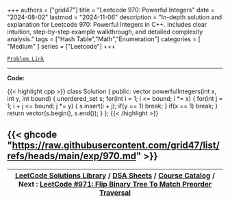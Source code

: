 
+++
authors = ["grid47"]
title = "Leetcode 970: Powerful Integers"
date = "2024-08-02"
lastmod = "2024-11-06"
description = "In-depth solution and explanation for Leetcode 970: Powerful Integers in C++. Includes clear intuition, step-by-step example walkthrough, and detailed complexity analysis."
tags = ["Hash Table","Math","Enumeration"]
categories = [
    "Medium"
]
series = ["Leetcode"]
+++



[`Problem Link`](https://leetcode.com/problems/powerful-integers/description/)

---
**Code:**

{{< highlight cpp >}}
class Solution {
public:
    vector<int> powerfulIntegers(int x, int y, int bound) {
        unordered_set<int> s;
        for(int i = 1; i <= bound; i *= x) {
            for(int j = 1; i + j <= bound; j *= y) {
                s.insert(i + j);
                if(y == 1) break;
            }
            if(x == 1) break;
        }
        return vector<int>(s.begin(), s.end());
    }
};
{{< /highlight >}}

{{< ghcode "https://raw.githubusercontent.com/grid47/list/refs/heads/main/exp/970.md" >}}
---

| [LeetCode Solutions Library](https://grid47.xyz/leetcode/) / [DSA Sheets](https://grid47.xyz/sheets/) / [Course Catalog](https://grid47.xyz/courses/) / Next : [LeetCode #971: Flip Binary Tree To Match Preorder Traversal](https://grid47.xyz/posts/leetcode-971-flip-binary-tree-to-match-preorder-traversal-solution/) |
| --- |
